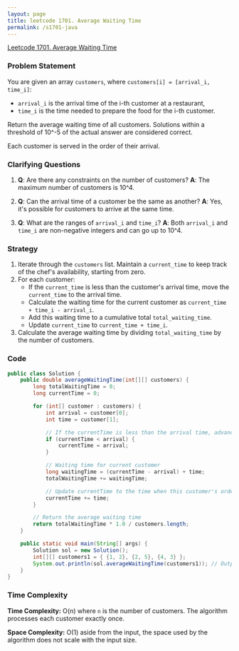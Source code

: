 ```yaml
---
layout: page
title: leetcode 1701. Average Waiting Time
permalink: /s1701-java
---
```

[Leetcode 1701. Average Waiting Time](https://algoadvance.github.io/algoadvance/l1701)
### Problem Statement

You are given an array `customers`, where `customers[i] = [arrival_i, time_i]`:
- `arrival_i` is the arrival time of the i-th customer at a restaurant,
- `time_i` is the time needed to prepare the food for the i-th customer.

Return the average waiting time of all customers. Solutions within a threshold of 10^-5 of the actual answer are considered correct.

Each customer is served in the order of their arrival.

### Clarifying Questions
1. **Q**: Are there any constraints on the number of customers?
   **A**: The maximum number of customers is 10^4.
   
2. **Q**: Can the arrival time of a customer be the same as another?
   **A**: Yes, it's possible for customers to arrive at the same time.

3. **Q**: What are the ranges of `arrival_i` and `time_i`?
   **A**: Both `arrival_i` and `time_i` are non-negative integers and can go up to 10^4.

### Strategy

1. Iterate through the `customers` list. Maintain a `current_time` to keep track of the chef's availability, starting from zero.
2. For each customer:
   - If the `current_time` is less than the customer's arrival time, move the `current_time` to the arrival time.
   - Calculate the waiting time for the current customer as `current_time + time_i - arrival_i`.
   - Add this waiting time to a cumulative total `total_waiting_time`.
   - Update `current_time` to `current_time + time_i`.
3. Calculate the average waiting time by dividing `total_waiting_time` by the number of customers.

### Code

```java
public class Solution {
    public double averageWaitingTime(int[][] customers) {
        long totalWaitingTime = 0;
        long currentTime = 0;

        for (int[] customer : customers) {
            int arrival = customer[0];
            int time = customer[1];

            // If the currentTime is less than the arrival time, advance the currentTime to arrival time
            if (currentTime < arrival) {
                currentTime = arrival;
            }

            // Waiting time for current customer
            long waitingTime = (currentTime - arrival) + time;
            totalWaitingTime += waitingTime;

            // Update currentTime to the time when this customer's order is completed
            currentTime += time;
        }

        // Return the average waiting time
        return totalWaitingTime * 1.0 / customers.length;
    }

    public static void main(String[] args) {
        Solution sol = new Solution();
        int[][] customers1 = { {1, 2}, {2, 5}, {4, 3} };
        System.out.println(sol.averageWaitingTime(customers1)); // Output: 5.0
    }
}
```

### Time Complexity

**Time Complexity:** O(n) where `n` is the number of customers. The algorithm processes each customer exactly once.

**Space Complexity:** O(1) aside from the input, the space used by the algorithm does not scale with the input size.